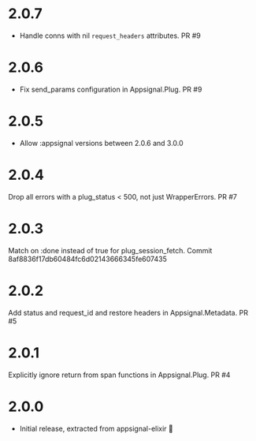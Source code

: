 # 2.0.7
* Handle conns with nil `request_headers` attributes. PR #9

# 2.0.6
* Fix send_params configuration in Appsignal.Plug. PR #9

# 2.0.5
* Allow :appsignal versions between 2.0.6 and 3.0.0

# 2.0.4
Drop all errors with a plug_status < 500, not just WrapperErrors. PR #7

# 2.0.3
Match on :done instead of true for plug_session_fetch. Commit 8af8836f17db60484fc6d02143666345fe607435

# 2.0.2
Add status and request_id and restore headers in Appsignal.Metadata. PR #5

# 2.0.1
Explicitly ignore return from span functions in Appsignal.Plug. PR #4

# 2.0.0
* Initial release, extracted from appsignal-elixir 🎉
